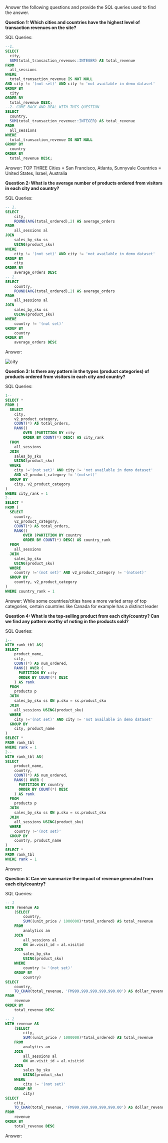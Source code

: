 Answer the following questions and provide the SQL queries used to find the answer.

    
**Question 1: Which cities and countries have the highest level of transaction revenues on the site?**


SQL Queries:
```sql
--1.
SELECT
  city,
  SUM(total_transaction_revenue::INTEGER) AS total_revenue
FROM
  all_sessions
WHERE
  total_transaction_revenue IS NOT NULL
AND city != '(not set)' AND city != 'not available in demo dataset'
GROUP BY
  city
ORDER BY
  total_revenue DESC;
--2. COME BACK AND DEAL WITH THIS QUESTION
SELECT
  country,
  SUM(total_transaction_revenue::INTEGER) AS total_revenue
FROM
  all_sessions
WHERE
  total_transaction_revenue IS NOT NULL
GROUP BY
  country
ORDER BY
  total_revenue DESC;
```


Answer:
TOP THREE
Cities = San Francisco, Atlanta, Sunnyvale
Countries = United States, Israel, Australia


**Question 2: What is the average number of products ordered from visitors in each city and country?**


SQL Queries:
```sql
-- 1.
SELECT
	city,
	ROUND(AVG(total_ordered),2) AS average_orders
FROM
	all_sessions al
JOIN
	sales_by_sku ss
	USING(product_sku)
WHERE
    city != '(not set)' AND city != 'not available in demo dataset'
GROUP BY
	city
ORDER BY
	average_orders DESC
-- 2.
SELECT
	country,
	ROUND(AVG(total_ordered),2) AS average_orders
FROM
	all_sessions al
JOIN
	sales_by_sku ss
	USING(product_sku)
WHERE
	country != '(not set)'
GROUP BY
	country
ORDER BY 
	average_orders DESC
```


Answer: 

![city](./final_project_sql/images/cityq2)


**Question 3: Is there any pattern in the types (product categories) of products ordered from visitors in each city and country?**


SQL Queries:
```sql
1-- 
SELECT *
FROM (
  SELECT
    city,
    v2_product_category,
    COUNT(*) AS total_orders,
    RANK() 
		OVER (PARTITION BY city
		ORDER BY COUNT(*) DESC) AS city_rank
  FROM
    all_sessions
  JOIN
    sales_by_sku 
	USING(product_sku)
  WHERE
    city !='(not set)' AND city != 'not available in demo dataset'
  	AND v2_product_category != '(notset)'
  GROUP BY
    city, v2_product_category
)
WHERE city_rank = 1
2--
SELECT *
FROM (
  SELECT
    country,
    v2_product_category,
    COUNT(*) AS total_orders,
    RANK() 
		OVER (PARTITION BY country
		ORDER BY COUNT(*) DESC) AS country_rank
  FROM
    all_sessions
  JOIN
    sales_by_sku 
	USING(product_sku)
  WHERE
    country !='(not set)' AND v2_product_category != '(notset)'
  GROUP BY
    country, v2_product_category
)
WHERE country_rank = 1
```

Answer:
While some countries/cities have a more varied array of top categories, certain countries like Canada for example has a distinct leader


**Question 4: What is the top-selling product from each city/country? Can we find any pattern worthy of noting in the products sold?**


SQL Queries:
```sql
1--
WITH rank_tbl AS(
SELECT
    product_name,
    city,
    COUNT(*) AS num_ordered,
    RANK() OVER (
      PARTITION BY city
      ORDER BY COUNT(*) DESC
    ) AS rank
  FROM
    products p
  JOIN
    sales_by_sku ss ON p.sku = ss.product_sku
  JOIN
    all_sessions USING(product_sku)
  WHERE 
    city !='(not set)' AND city != 'not available in demo dataset'
  GROUP BY
    city, product_name
)
SELECT *
FROM rank_tbl
WHERE rank = 1
2-- 
WITH rank_tbl AS(
SELECT
    product_name,
    country,
    COUNT(*) AS num_ordered,
    RANK() OVER (
      PARTITION BY country
      ORDER BY COUNT(*) DESC
    ) AS rank
  FROM
    products p
  JOIN
    sales_by_sku ss ON p.sku = ss.product_sku
  JOIN
    all_sessions USING(product_sku)
  WHERE 
    country !='(not set)'
  GROUP BY
    country, product_name
)
SELECT *
FROM rank_tbl
WHERE rank = 1
```
Answer:




**Question 5: Can we summarize the impact of revenue generated from each city/country?**

SQL Queries:
```sql
-- 1
WITH revenue AS
	(SELECT
		country,
		SUM((unit_price / 1000000)*total_ordered) AS total_revenue
	FROM
		analytics an
	JOIN
		all_sessions al
		ON an.visit_id = al.visitid
	JOIN
		sales_by_sku
		USING(product_sku)
	WHERE
		country != '(not set)'
	GROUP BY
		country)
SELECT
	country,
	TO_CHAR(total_revenue, 'FM999,999,999,999,990.00') AS dollar_revenue
FROM
	revenue
ORDER BY
	total_revenue DESC

-- 2
WITH revenue AS
	(SELECT
		city,
		SUM((unit_price / 1000000)*total_ordered) AS total_revenue
	FROM
		analytics an
	JOIN
		all_sessions al
		ON an.visit_id = al.visitid
	JOIN
		sales_by_sku
		USING(product_sku)
	WHERE
		city != '(not set)'
	GROUP BY
		city)
SELECT
	city,
	TO_CHAR(total_revenue, 'FM999,999,999,999,990.00') AS dollar_revenue
FROM
	revenue
ORDER BY
	total_revenue DESC
```


Answer:







